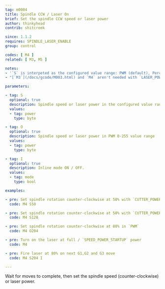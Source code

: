 ```yaml
---
tag: m0004
title: Spindle CCW / Laser On
brief: Set the spindle CCW speed or laser power
author: thinkyhead
contrib: shitcreek

since: 1.1.2
requires: SPINDLE_LASER_ENABLE
group: control

codes: [ M4 ]
related: [ M3, M5 ]

notes:
- '`S` is interpeted as the configured value range: PWM (default), Percentage, or RPM. (See `CUTTER_POWER_UNIT`)'
- "[`M3`](/docs/gcode/M003.html) and `M4` aren't needed with `LASER_POWER_INLINE` and `LASER_MOVE_POWER` enabled. Power is set directly in [`G1`](/docs/gcode/G000-G001.html)…[`G5`](/docs/gcode/G005.html)"

parameters:

- tag: S
  optional: true
  description: Spindle speed or laser power in the configured value range (see `CUTTER_POWER_UNIT`). (PWM 0-255 by default)
  values:
  - tag: power
    type: byte

- tag: O
  optional: true
  description: Spindle speed or laser power in PWM 0-255 value range
  values:
  - tag: power
    type: byte

- tag: I
  optional: true
  description: Inline mode ON / OFF.
  values:
  - tag: mode
    type: bool

examples:

- pre: Set spindle rotation counter-clockwise at 50% with `CUTTER_POWER_UNIT` set to `PERCENT`
  code: M4 S50

- pre: Set spindle rotation counter-clockwise at 50% with `CUTTER_POWER_UNIT` set to `PWM`
  code: M4 S128

- pre: Set spindle rotation counter-clockwise at 80% in `PWM`
  code: M4 O204

- pre: Turn on the laser at full / `SPEED_POWER_STARTUP` power
  code: M4

- pre: Fire laser at 80% on next G1,G2 and G3 move
  code: M4 S204 I

---
```


Wait for moves to complete, then set the spindle speed (counter-clockwise) or laser power.
